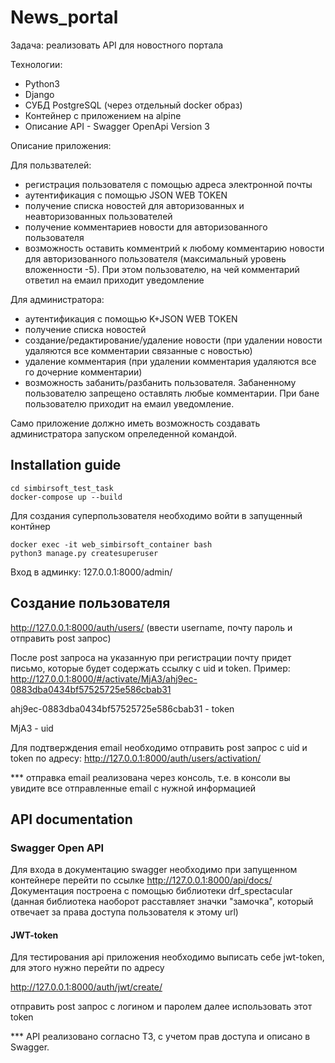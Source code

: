 # News_portal
Задача: реализовать API для новостного портала 

Технологии: 
 - Python3 
 - Django
 - СУБД PostgreSQL (через отдельный docker образ)
 - Контейнер с приложением на alpine
 - Описание API - Swagger OpenApi Version 3

Описание приложения:

Для пользвателей:
- регистрация пользователя с помощью адреса электронной почты
- аутентификация с помощью JSON WEB TOKEN
- получение списка новостей для авторизованных и неавторизованных пользователей
- получение комментариев новости для авторизованного пользователя
- возможность оставить комментрий к любому комментарию новости для авторизованного пользователя (максимальный уровень вложенности -5). При этом пользователю, на чей комментарий ответил на емаил приходит уведомление

Для администратора:
- аутентификация с помощью K+JSON WEB TOKEN 
- получение списка новостей
- создание/редактирование/удаление новости (при удалении новости удаляются все комментарии связанные с новостью)
- удаление комментария (при удалении комментария удаляются все го дочерние комментарии)
- возможность забанить/разбанить пользователя. Забаненному пользователю запрещено оставлять любые комментарии. При бане пользователю приходит на емаил уведомление.

Само приложение должно иметь возможность создавать администратора запуском опреледенной командой.


## Installation guide
```
cd simbirsoft_test_task
docker-compose up --build
```
Для создания суперпользователя необходимо войти в запущенный контйнер
```
docker exec -it web_simbirsoft_container bash
python3 manage.py createsuperuser
```

Вход в админку:
127.0.0.1:8000/admin/

## Создание пользователя

http://127.0.0.1:8000/auth/users/ (ввести username, почту пароль и отправить post запрос)

После post запроса на указанную при регистрации почту придет письмо, которые будет содержать ссылку с uid и token. Пример: http://127.0.0.1:8000/#/activate/MjA3/ahj9ec-0883dba0434bf57525725e586cbab31

ahj9ec-0883dba0434bf57525725e586cbab31 - token

MjA3 - uid

Для подтверждения email необходимо отправить post запрос с uid  и token по адресу: http://127.0.0.1:8000/auth/users/activation/

*** отправка email реализована через консоль, т.е. в консоли вы увидите все отправленные email с нужной информацией

## API documentation

### Swagger Open API

Для входа в документацию swagger необходимо при запущенном контейнере перейти по ссылке http://127.0.0.1:8000/api/docs/
Документация построена с помощью библиотеки drf_spectacular (данная библиотека наоборот расставляет значки "замочка", который отвечает за права доступа пользователя к этому url)

#### JWT-token

Для тестирования api приложения необходимо выписать себе jwt-token, для этого нужно перейти по адресу

http://127.0.0.1:8000/auth/jwt/create/ 

отправить post запрос с логином и паролем далее использовать этот token

*** API реализовано согласно ТЗ, с учетом прав доступа и описано в Swagger.
